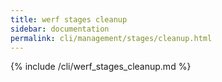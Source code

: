 ```yaml
---
title: werf stages cleanup
sidebar: documentation
permalink: cli/management/stages/cleanup.html
---
```


{% include /cli/werf_stages_cleanup.md %}
